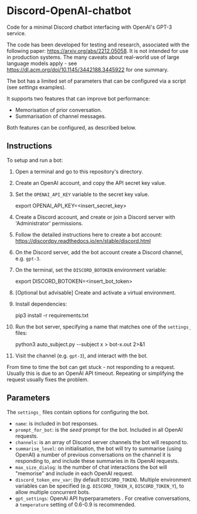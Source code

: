 # Discord-OpenAI-chatbot

Code for a minimal Discord chatbot interfacing with OpenAI's GPT-3 service. 

The code has been developed for testing and research, associated with the following paper: https://arxiv.org/abs/2212.05058. It is not intended for use in production systems. The many caveats about real-world use of large language models apply - see https://dl.acm.org/doi/10.1145/3442188.3445922 for one summary.

The bot has a limited set of parameters that can be configured via a script (see *settings* examples).

It supports two features that can improve bot performance:

 - Memorisation of prior conversation.
 - Summarisation of channel messages.

Both features can be configured, as described below.


## Instructions

To setup and run a bot:


1. Open a terminal and go to this repository's directory.
2. Create an OpenAI account, and copy the API secret key value.
3. Set the `OPENAI_API_KEY` variable to the secret key value.

    export OPENAI_API_KEY=<insert_secret_key>

4. Create a Discord account, and create or join a Discord server with 'Administrator' permissions.
5. Follow the detailed instructions here to create a bot account:
   <https://discordpy.readthedocs.io/en/stable/discord.html>
   
6. On the Discord server, add the bot account create a Discord channel, e.g. `gpt-3`.
7. On the terminal, set the `DISCORD_BOTOKEN` environment variable:

    export DISCORD_BOTOKEN=<insert_bot_token>

9. [Optional but advisable] Create and activate a virtual environment.
10. Install dependencies:

    pip3 install -r requirements.txt

11. Run the bot server, specifying a name that matches one of the `settings_` files:

    python3 auto_subject.py --subject x > bot-x.out 2>&1

12. Visit the channel (e.g. `gpt-3`), and interact with the bot.


From time to time the bot can get stuck - not responding to a request. Usually this is due to an OpenAI API timeout. Repeating or simplifying the request usually fixes the problem.



## Parameters


The `settings_` files contain options for configuring the bot. 

 - `name`: is included in bot responses.
 - `prompt_for_bot`: is the *seed* prompt for the bot. Included in all OpenAI requests.
 - `channels`: is an array of Discord server channels the bot will respond to.
 - `summarise_level`: on initialisation, the bot will try to summarise (using OpenAI) a number of previous conversations on the channel it is responding to, and include these summaries in its OpenAI requests.
 - `max_size_dialog`: is the number of chat interactions the bot will "memorise" and include in each OpenAI request.
 - `discord_token_env_var`: (by default `DISCORD_TOKEN`). Multiple environment variables can be specified (e.g. `DISCORD_TOKEN_X`, `DISCORD_TOKEN_Y`), to allow multiple concurrent bots. 
 - `gpt_settings`: OpenAI API hyperparameters . For creative conversations, a `temperature` setting of 0.6-0.9 is recommended.

